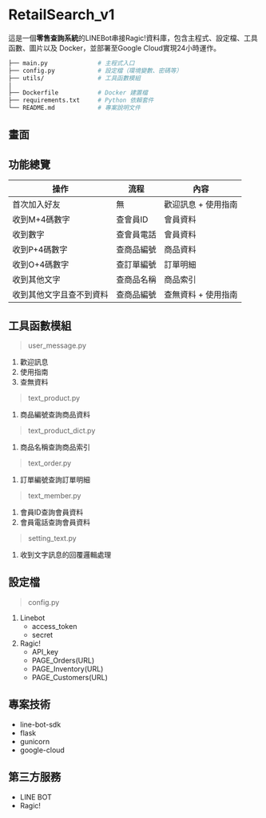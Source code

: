 # RetailSearch_v1
這是一個**零售查詢系統**的LINEBot串接Ragic!資料庫，包含主程式、設定檔、工具函數、圖片以及 Docker，並部署至Google Cloud實現24小時運作。

```bash
├── main.py              # 主程式入口
├── config.py            # 設定檔（環境變數、密碼等）
├── utils/               # 工具函數模組
│ 
├── Dockerfile           # Docker 建置檔
├── requirements.txt     # Python 依賴套件
└── README.md            # 專案說明文件
```

## 畫面

## 功能總覽

|操作|流程|內容| 
|------------|----------|--------|
|首次加入好友|無|歡迎訊息 + 使用指南|  
|收到M+4碼數字|查會員ID|會員資料|  
|收到數字|查會員電話|會員資料| 
|收到P+4碼數字|查商品編號|商品資料| 
|收到O+4碼數字|查訂單編號|訂單明細| 
|收到其他文字|查商品名稱|商品索引| 
|收到其他文字且查不到資料|查商品編號|查無資料 + 使用指南| 

## 工具函數模組
> user_message.py

1. 歡迎訊息
2. 使用指南
3. 查無資料
> text_product.py

1. 商品編號查詢商品資料
> text_product_dict.py

1. 商品名稱查詢商品索引
> text_order.py

1. 訂單編號查詢訂單明細
> text_member.py

1. 會員ID查詢會員資料
2. 會員電話查詢會員資料
> setting_text.py

1. 收到文字訊息的回覆邏輯處理

## 設定檔
> config.py
1. Linebot
   - access_token
   - secret
3. Ragic!
   - API_key
   - PAGE_Orders(URL)
   - PAGE_Inventory(URL)
   - PAGE_Customers(URL)


## 專案技術
- line-bot-sdk
- flask
- gunicorn
- google-cloud

## 第三方服務
- LINE BOT
- Ragic!
